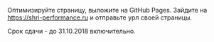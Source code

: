 Оптимизируйте страницу, выложите на GitHub Pages. Зайдите на https://shri-performance.ru и отправьте урл своей страницы.







Срок сдачи - до 31.10.2018 включительно.
